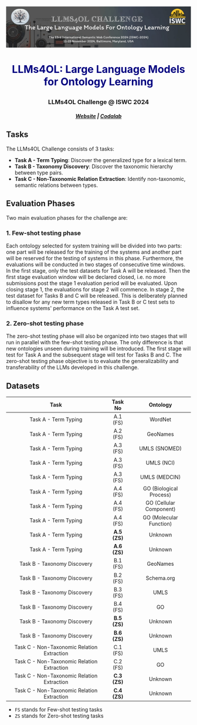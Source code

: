 ![LLMs4OL: Large Language Models for Ontology Learning](llms4ol-header.jpg)


<H1 style="color: #000080; text-align: center;"><strong> <p align="center"> LLMs4OL: Large Language Models for Ontology Learning  </p> </strong></H1>
<H3 style="text-align: center;"><p align="center">LLMs4OL Challenge @ ISWC 2024  </p> </H3>
<H5 style="text-align: center;"><p align="center"><a href="https://sites.google.com/view/llms4ol">Website</a> | 
<a href="https://codalab.lisn.upsaclay.fr/competitions/19547 ">Codalab</a></p> </H5>

## Tasks
The LLMs4OL Challenge consists of 3 tasks:

* **Task A - Term Typing**: Discover the generalized type for a lexical term.
* **Task B - Taxonomy Discovery**: Discover the taxonomic hierarchy between type pairs.
* **Task C - Non-Taxonomic Relation Extraction**: Identify non-taxonomic, semantic relations between types.

## Evaluation Phases
Two main evaluation phases for the challenge are:

### 1. Few-shot testing phase
Each ontology selected for system training will be divided into two parts: one part will be released for the training of the systems and another part will be reserved for the testing of systems in this phase. Furthermore, the evaluations will be conducted in two stages of consecutive time windows. In the first stage, only the test datasets for Task A will be released. Then the first stage evaluation window will be declared closed, i.e. no more submissions post the stage 1 evaluation period will be evaluated. Upon closing stage 1, the evaluations for stage 2 will commence. In stage 2, the test dataset for Tasks B and C will be released. This is deliberately planned to disallow for any new term types released in Task B or C test sets to influence systems' performance on the Task A test set.


### 2. Zero-shot testing phase
The zero-shot testing phase will also be organized into two stages that will run in parallel with the few-shot testing phase. The only difference is that new ontologies unseen during training will be introduced. The first stage will test for Task A and the subsequent stage will test for Tasks B and C. The zero-shot testing phase objective is to evaluate the generalizability and transferability of the LLMs developed in this challenge.   

## Datasets

|                    Task                    |   Task No    |        Ontology         |
|:------------------------------------------:|:------------:|:-----------------------:|
|            Task A - Term Typing            |   A.1 (FS)   |         WordNet         |
|            Task A - Term Typing            |   A.2 (FS)   |        GeoNames         |
|            Task A - Term Typing            |   A.3 (FS)   |      UMLS (SNOMED)      |
|            Task A - Term Typing            |   A.3 (FS)   |       UMLS (NCI)        |
|            Task A - Term Typing            |   A.3 (FS)   |      UMLS (MEDCIN)      |
|            Task A - Term Typing            |   A.4 (FS)   | GO (Biological Process) |
|            Task A - Term Typing            |   A.4 (FS)   | GO (Cellular Component) |
|            Task A - Term Typing            |   A.4 (FS)   | GO (Molecular Function) |
|            Task A - Term Typing            | **A.5 (ZS)** |         Unknown         |
|            Task A - Term Typing            | **A.6 (ZS)** |         Unknown         |
|        Task B - Taxonomy Discovery         |   B.1 (FS)   |        GeoNames         |
|        Task B - Taxonomy Discovery         |   B.2 (FS)   |       Schema.org        |
|        Task B - Taxonomy Discovery         |   B.3 (FS)   |          UMLS           |
|        Task B - Taxonomy Discovery         |   B.4 (FS)   |           GO            |
|        Task B - Taxonomy Discovery         | **B.5 (ZS)** |         Unknown         |
|        Task B - Taxonomy Discovery         | **B.6 (ZS)** |         Unknown         |
| Task C - Non-Taxonomic Relation Extraction |   C.1 (FS)   |          UMLS           |
| Task C - Non-Taxonomic Relation Extraction |   C.2 (FS)   |           GO            |
| Task C - Non-Taxonomic Relation Extraction | **C.3 (ZS)** |         Unknown         |
| Task C - Non-Taxonomic Relation Extraction | **C.4 (ZS)** |         Unknown         |

* `FS` stands for Few-shot testing tasks
* `ZS` stands for Zero-shot testing tasks

